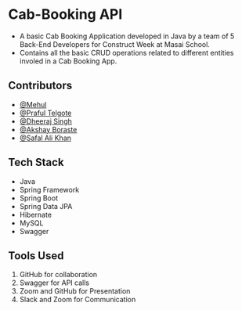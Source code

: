 # Cab-Booking API
- A basic Cab Booking Application developed in Java by a team of 5 Back-End Developers for Construct Week at Masai School.
- Contains all the basic CRUD operations related to different entities involed in a Cab Booking App.



## Contributors

- [@Mehul](https://github.com/Mehul1699)
- [@Praful Telgote](https://github.com/PrafulTelgote)
- [@Dheeraj Singh](https://github.com/DheerajS-Dev)
- [@Akshay Boraste](https://github.com/akbora1994)
- [@Safal Ali Khan](https://github.com/safalalikhan)


## Tech Stack

- Java
- Spring Framework
- Spring Boot
- Spring Data JPA
- Hibernate
- MySQL
- Swagger

## Tools Used
1. GitHub for collaboration
2. Swagger for API calls
3. Zoom and GitHub for Presentation
4. Slack and Zoom for Communication
